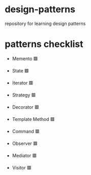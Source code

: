# design-patterns

repository for learning design patterns

# patterns checklist

- Memento 🟩

- State 🟩

- Iterator 🟥

- Strategy 🟥

- Decorator 🟥

- Template Method 🟥

- Command 🟥

- Observer 🟥

- Mediator 🟥

- Visitor 🟥
